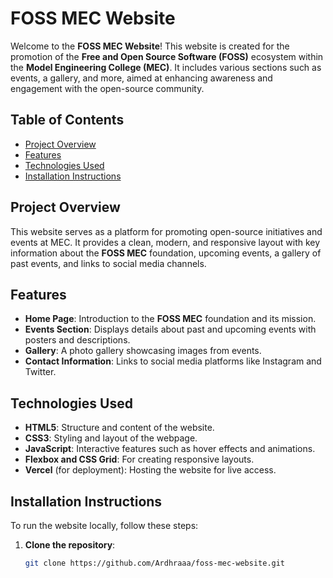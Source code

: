 # FOSS MEC Website

Welcome to the **FOSS MEC Website**! This website is created for the promotion of the **Free and Open Source Software (FOSS)** ecosystem within the **Model Engineering College (MEC)**. It includes various sections such as events, a gallery, and more, aimed at enhancing awareness and engagement with the open-source community.

## Table of Contents
- [Project Overview](#project-overview)
- [Features](#features)
- [Technologies Used](#technologies-used)
- [Installation Instructions](#installation-instructions)

## Project Overview
This website serves as a platform for promoting open-source initiatives and events at MEC. It provides a clean, modern, and responsive layout with key information about the **FOSS MEC** foundation, upcoming events, a gallery of past events, and links to social media channels.

## Features
- **Home Page**: Introduction to the **FOSS MEC** foundation and its mission.
- **Events Section**: Displays details about past and upcoming events with posters and descriptions.
- **Gallery**: A photo gallery showcasing images from events.
- **Contact Information**: Links to social media platforms like Instagram and Twitter.

## Technologies Used
- **HTML5**: Structure and content of the website.
- **CSS3**: Styling and layout of the webpage.
- **JavaScript**: Interactive features such as hover effects and animations.
- **Flexbox and CSS Grid**: For creating responsive layouts.
- **Vercel** (for deployment): Hosting the website for live access.

## Installation Instructions
To run the website locally, follow these steps:

1. **Clone the repository**:
   ```bash
   git clone https://github.com/Ardhraaa/foss-mec-website.git

